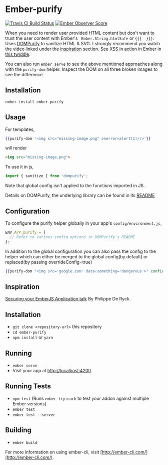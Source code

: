 # Ember-purify

[![Travis CI Build Status](https://travis-ci.org/sivakumar-kailasam/ember-purify.svg?branch=master)](https://travis-ci.org/sivakumar-kailasam/ember-purify) [![Ember Observer Score](http://emberobserver.com/badges/ember-purify.svg)](http://emberobserver.com/addons/ember-purify) 

When you need to render user provided HTML content but don't want to trust the user content with Ember's ` Ember.String.htmlSafe` or `{{{  }}}`.
Uses [DOMPurify](https://github.com/cure53/DOMPurify/) to sanitize HTML & SVG. I strongly recommend you watch the video linked under the [inspiration](#inspiration) section. See XSS in action in Ember in [this twiddle](https://ember-twiddle.com/e41681e00585f3c94b461e349fee9ca1?fileTreeShown=false&numColumns=2&openFiles=templates.application.hbs%2Ccontrollers.application.js).

You can also run `ember serve` to see the above mentioned approaches along with the `purify-dom` helper. Inspect the DOM on all three broken images to see the difference.

## Installation

```shell
ember install ember-purify
```

## Usage 

For templates,
```handlebars
{{purify-dom '<img src="missing-image.png" onerror=alert(1)//>'}}
```
will render
```html
<img src="missing-image.png">
```

To use it in js,
```js
import { sanitize } from 'dompurify';
```
Note that global config isn't applied to the functions imported in JS.

Details on DOMPurify, the underlying library can be found in its [README](https://github.com/cure53/DOMPurify/blob/master/README.md)

## Configuration

To configure the purify helper globally in your app's `config/environment.js`,
```js
ENV.APP.purify = {
  // Refer to various config options in DOMPurify's README
};
```
In addition to the global configuration you can also pass the config to the helper which can either be merged to the global config(by default) or replaced(by passing overrideConfig=true)
```handlebars
{{purify-dom "<img src='google.com' data-something='dangerous'>" config=(hash ALLOW_DATA_ATTR=false) overrideConfig=true}}
```

## Inspiration

[Securing your EmberJS Application talk](https://www.websec.be/blog/emberjsmeetup-security/) By Philippe De Ryck.


## Installation

* `git clone <repository-url>` this repository
* `cd ember-purify`
* `npm install` or `yarn`

## Running

* `ember serve`
* Visit your app at [http://localhost:4200](http://localhost:4200).

## Running Tests

* `npm test` (Runs `ember try:each` to test your addon against multiple Ember versions)
* `ember test`
* `ember test --server`

## Building

* `ember build`

For more information on using ember-cli, visit [http://ember-cli.com/](http://ember-cli.com/).

[ember-version]: https://embadge.io/v1/badge.svg?start=1.13.0
